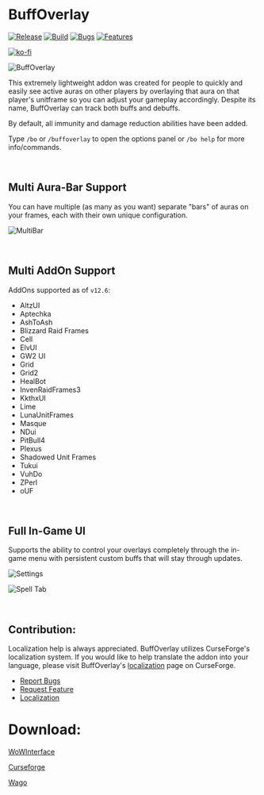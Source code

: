 # **BuffOverlay**

[![Release](https://img.shields.io/github/v/release/clicketz/buff-overlay?display_name=tag&include_prereleases)](https://github.com/clicketz/buff-overlay/releases/latest "Release") [![Build](https://img.shields.io/github/actions/workflow/status/clicketz/buff-overlay/build.yml?branch=master)](https://github.com/clicketz/buff-overlay/actions?workflow=Giftwrap "Build") [![Bugs](https://img.shields.io/github/issues/clicketz/buff-overlay/bug)](https://github.com/clicketz/buff-overlay/labels/bug "Bugs") [![Features](https://img.shields.io/github/issues/clicketz/buff-overlay/enhancement?label=feature%20requests)](https://github.com/clicketz/buff-overlay/labels/enhancement "Enhancements")

[![ko-fi](https://ko-fi.com/img/githubbutton_sm.svg)](https://ko-fi.com/Q5Q3UQXLI)

![BuffOverlay](https://i.imgur.com/NRKVqfA.png "BuffOverlay")

This extremely lightweight addon was created for people to quickly and easily see active auras on other players by overlaying that aura on that player's unitframe so you can adjust your gameplay accordingly. Despite its name, BuffOverlay can track both buffs and debuffs.


By default, all immunity and damage reduction abilities have been added.


Type `/bo` or `/buffoverlay` to open the options panel or `/bo help` for more info/commands.

&nbsp;
&nbsp;

## **Multi Aura-Bar Support**

You can have multiple (as many as you want) separate "bars" of auras on your frames, each with their own unique configuration.

![MultiBar](https://i.imgur.com/WQXxJ7Y.png "Multiple Bars")

&nbsp;

## **Multi AddOn Support**

AddOns supported as of `v12.6`:

- AltzUI
- Aptechka
- AshToAsh
- Blizzard Raid Frames
- Cell
- ElvUI
- GW2 UI
- Grid
- Grid2
- HealBot
- InvenRaidFrames3
- KkthxUI
- Lime
- LunaUnitFrames
- Masque
- NDui
- PitBull4
- Plexus
- Shadowed Unit Frames
- Tukui
- VuhDo
- ZPerl
- oUF

&nbsp;
&nbsp;

## **Full In-Game UI**

Supports the ability to control your overlays completely through the in-game menu with persistent custom buffs that will stay through updates.


![Settings](https://i.imgur.com/sRWBj42.png "Settings")

![Spell Tab](https://i.imgur.com/9QeQ3CE.png "Spell Tab")

&nbsp;

## **Contribution:**

Localization help is always appreciated. BuffOverlay utilizes CurseForge's localization system. If you would like to help translate the addon into your language, please visit BuffOverlay's [localization](https://www.curseforge.com/wow/addons/buff-overlay/localization) page on CurseForge.

- [Report Bugs](https://github.com/clicketz/buff-overlay/issues/new/choose)
- [Request Feature](https://github.com/clicketz/buff-overlay/issues/new/choose)
- [Localization](https://www.curseforge.com/wow/addons/buff-overlay/localization)

# **Download:**

[WoWInterface](https://www.wowinterface.com/downloads/info24683-BuffOverlay.html)

[Curseforge](https://www.curseforge.com/wow/addons/buff-overlay)

[Wago](https://addons.wago.io/addons/buff-overlay)
